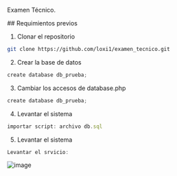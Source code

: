 Examen Técnico.
</div>
## Requimientos previos

1. Clonar el repositorio 
```bash
git clone https://github.com/loxi1/examen_tecnico.git
```
2. Crear la base de datos
```js
create database db_prueba; 
```
3. Cambiar los accesos de database.php
```js
create database db_prueba; 
```
4. Levantar el sistema
```js
importar script: archivo db.sql
```
5. Levantar el sistema
```js
Levantar el srvicio:
```
![image](https://github.com/loxi1/examen_tecnico/assets/2625404/1380bfb1-84a1-4cc9-8985-17758150dd69)

